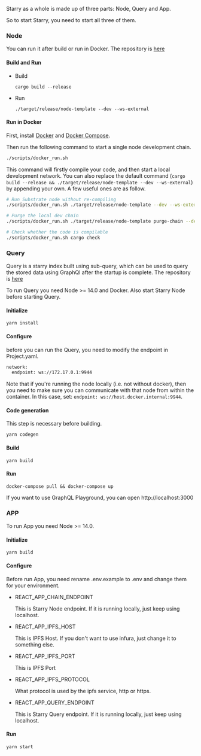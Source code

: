 Starry as a whole is made up of three parts: Node, Query and App.

So to start Starry, you need to start all three of them.

### Node

You can run it after build or run in Docker. The repository is [here](https://github.com/Starry-Network/starry_node)

#### Build and Run

- Build

  ```
  cargo build --release
  ```

- Run

  ```
  ./target/release/node-template --dev --ws-external
  ```



#### Run in Docker

First, install [Docker](https://docs.docker.com/get-docker/) and
[Docker Compose](https://docs.docker.com/compose/install/).

Then run the following command to start a single node development chain.

```bash
./scripts/docker_run.sh
```

This command will firstly compile your code, and then start a local development network. You can
also replace the default command (`cargo build --release && ./target/release/node-template --dev --ws-external`)
by appending your own. A few useful ones are as follow.

```bash
# Run Substrate node without re-compiling
./scripts/docker_run.sh ./target/release/node-template --dev --ws-external

# Purge the local dev chain
./scripts/docker_run.sh ./target/release/node-template purge-chain --dev

# Check whether the code is compilable
./scripts/docker_run.sh cargo check
```



### Query

Query is a starry index built using sub-query, which can be used to query the stored data using GraphQl after the startup is complete. The repository is [here](https://github.com/Starry-Network/starry_query)

To run Query you need Node >= 14.0 and Docker. Also start Starry Node before starting Query.

#### Initialize

```
yarn install
```

#### Configure

 before you can run the Query, you need to modify the endpoint in Project.yaml.

```xml
network:
  endpoint: ws://172.17.0.1:9944
```

Note that if you're running the node locally (i.e. not without docker), then you need to make sure you can communicate with that node from within the container. In this case, set: `endpoint: ws://host.docker.internal:9944`.

#### Code generation

This step is necessary before building.

```
yarn codegen
```

#### Build

```
yarn build
```

#### Run

```
docker-compose pull && docker-compose up
```

If you want to use GraphQL Playground, you can open http://localhost:3000



### APP

To run App you need Node >= 14.0.

#### Initialize

```
yarn build
```

#### Configure

Before run App, you need rename .env.example to .env and  change them for your environment.

- REACT_APP_CHAIN_ENDPOINT

  This is Starry Node endpoint. If it is running locally, just keep using localhost.

- REACT_APP_IPFS_HOST

  This is IPFS Host. If you don't want to use infura, just change it to something else.

- REACT_APP_IPFS_PORT

  This is IPFS Port

- REACT_APP_IPFS_PROTOCOL

  What protocol is used by the ipfs service, http or https.

- REACT_APP_QUERY_ENDPOINT

  This is Starry Query endpoint.  If it is running locally, just keep using localhost.

#### Run

```
yarn start
```

